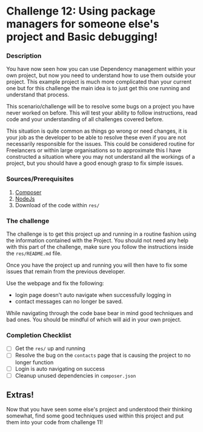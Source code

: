 # Challenge 12: Using package managers for someone else's project and Basic debugging!

### Description

You have now seen how you can use Dependency management within your own project, but now you need to understand how to
use them outside your project. This example project is much more complicated than your current one but for this
challenge the main idea is to just get this one running and understand that process.

This scenario/challenge will be to resolve some bugs on a project you have never worked on before. This will test your
ability to follow instructions, read code and your understanding of all challenges covered before.

This situation is quite common as things go wrong or need changes, it is your job as the developer to be able to resolve
these even if you are not necessarily responsible for the issues. This could be considered routine for Freelancers or
within large organisations so to approximate this I have constructed a situation where you may not understand all the
workings of a project, but you should have a good enough grasp to fix simple issues.

### Sources/Prerequisites

1. [Composer](https://getcomposer.org/)
2. [NodeJs](https://nodejs.org/en/)
3. Download of the code within `res/`

### The challenge

The challenge is to get this project up and running in a routine fashion using the information contained with the
Project. You should not need any help with this part of the challenge, make sure you follow the instructions inside
the `res/README.md` file.

Once you have the project up and running you will then have to fix some issues that remain from the previous developer.

Use the webpage and fix the following:

- login page doesn't auto navigate when successfully logging in
- contact messages can no longer be saved.

While navigating through the code base bear in mind good techniques and bad ones. You should be mindful of which will
aid in your own project. 

### Completion Checklist

- [ ] Get the `res/` up and running
- [ ] Resolve the bug on the `contacts` page that is causing the project to no longer function
- [ ] Login is auto navigating on success
- [ ] Cleanup unused dependencies in `composer.json`

## Extras!

Now that you have seen some else's project and understood their thinking somewhat, find some good techniques used within
this project and put them into your code from challenge 11!

